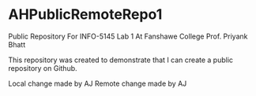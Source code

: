 # AHPublicRemoteRepo1
Public Repository For INFO-5145 Lab 1 At Fanshawe College
Prof. Priyank Bhatt

This repository was created to demonstrate that I can create a public repository on Github.

Local change made by AJ
Remote change made by AJ
